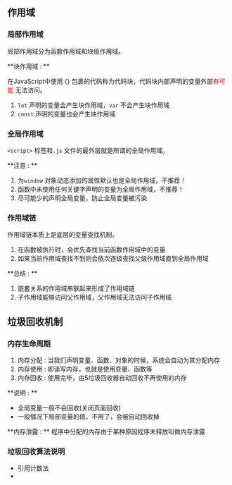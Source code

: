 ## 作用域

### 局部作用域

局部作用域分为函数作用域和块级作用域。

**块作用域 : **

在JavaScript中使用 {} 包裹的代码称为代码块，代码块内部声明的变量外部<span style="color:red;">有可能</span> 无法访问。

1. `let` 声明的变量会产生块作用域，`var` 不会产生块作用域
2. `const` 声明的变量也会产生块作用域

### 全局作用域

`<script>` 标签和`.js` 文件的最外层就是所谓的全局作用域。

**注意 : **

1. 为`window`  对象动态添加的属性默认也是全局作用域，不推荐！
2. 函数中未使用任何关键字声明的变量为全局作用域，不推荐！
3. 尽可能少的声明全局变量，防止全局变量被污染

 ### 作用域链

作用域链本质上是底层的变量查找机制。

1. 在函数被执行时，会优先查找当前函数作用域中的变量
2. 如果当前作用域查找不到则会依次逐级查找父级作用域直到全局作用域

**总结 : **

1. 嵌套关系的作用域串联起来形成了作用域链
2. 子作用域能够访问父作用域，父作用域无法访问子作用域

## 垃圾回收机制

### 内存生命周期

1. 内存分配 : 当我们声明变量、函数、对象的时候，系统会自动为其分配内存
2. 内存使用 : 即读写内存，也就是使用变量、函数等
3. 内存回收 : 使用完毕，由5垃圾回收器自动回收不再使用的内存

**说明 : **

* 全局变量一般不会回收(关闭页面回收)
* 一般情况下局部变量的值，不用了，会被自动回收掉

**内存泄露 : ** 程序中分配的内存由于某种原因程序未释放叫做内存泄露

### 垃圾回收算法说明

* 引用计数法
* 